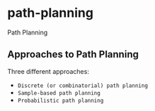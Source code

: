 [image1]: image/a1.png "img1"
[image2]: image/a2.png "img2"
[image3]: image/a3.png "img3"
[image4]: image/a4.png "img4"

[image1]: image/a5.png "img5"
[image2]: image/a6.png "img6"
[image3]: image/a7.png "img7"
[image4]: image/a8.png "img8"
[image3]: image/a9.png "img9"
[image4]: image/a10.png "img10"

[image11]: image/a11.png "img11"
[image22]: image/a12.png "img22"
[image33]: image/a13.png "img33"
[image44]: image/a14.png "img44"

# path-planning
Path Planning

## Approaches to Path Planning
Three different approaches:

* `Discrete (or combinatorial) path planning`
* `Sample-based path planning`
* `Probabilistic path planning`
